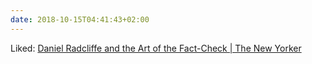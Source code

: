 ```yaml
---
date: 2018-10-15T04:41:43+02:00
---
```


Liked: [Daniel Radcliffe and the Art of the Fact-Check | The New Yorker](https://www.newyorker.com/magazine/2018/10/15/daniel-radcliffe-and-the-art-of-the-fact-check)
